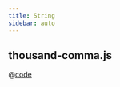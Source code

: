 ```yaml
---
title: String
sidebar: auto
---
```


## thousand-comma.js
@[code](@/docs/fe-dev/code-snippets/Javascript/String/thousand-comma.js)
